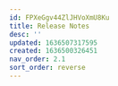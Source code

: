 ```yaml
---
id: FPXeGgv44ZlJHVoXmU8Ku
title: Release Notes
desc: ''
updated: 1636507317595
created: 1636500326451
nav_order: 2.1
sort_order: reverse
---
```


